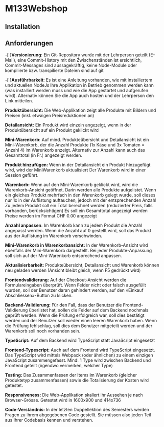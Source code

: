 # M133Webshop

## Installation

## Anforderungen
-[ ]**Versionierung:**
Ein Git-Repository wurde mit der Lehrperson geteilt
(E-Mail), eine Commit-History mit den
Zwischenständen ist ersichtlich, Commit-Messages sind aussagekräftig,
keine Node-Module oder kompilierte bzw. transpilierte Dateien sind auf git 

-[ ]**Ausführbarkeit:**
Es ist eine Anleitung vorhanden, wie mit installiertem und aktuellen NodeJs
Ihre Applikation in Betrieb genommen werden kann (was installiert werden
muss und wie die App gestartet und aufgerufen wird).
Alternativ können Sie die App auch hosten und der Lehrperson den Link
mitteilen. 

**Produktübersicht:**
Die Web-Applikation zeigt alle Produkte mit Bildern und Preisen (inkl.
etwaigen Preisreduktionen an) 

**Detailansicht:**
Ein Produkt wird einzeln angezeigt, wenn in der Produktübersicht auf ein
Produkt geklickt wird 

**Mini-Warenkorb:**
Auf mind. Produkteübersicht und Detailansicht ist ein Mini-Warenkorb, der die
Anzahl Produkte (1x Käse und 3x Tomaten = Anzahl 4) im Warenkorb
anzeigt. Alternativ zur Anzahl kann auch das Gesamttotal (in Fr.) angezeigt
werden. 

**Produkt hinzufügen:**
Wenn in der Detailansicht ein Produkt hinzugefügt wird, wird der MiniWarenkorb aktualisiert
Der Warenkorb wird in einer Session geführt. 

**Warenkorb:**
Wenn auf den Mini-Warenkorb geklickt wird, wird die Warenkorb-Ansicht
geöffnet.
Darin werden alle Produkte aufgelistet.
Wenn ein gleiches Produkt mehrfach in den Warenkorb gelegt wurde, soll
dieses nur 1x in der Auflistung auftauchen, jedoch mit der entsprechenden
Anzahl
Zu jedem Produkt soll ein Total berechnet werden (reduzierter Preis, falls 
vorhanden, berücksichtigen)
Es soll ein Gesamttotal angezeigt werden
Preise werden im Format CHF 0.00 angezeigt 

**Anzahl anpassen:**
Im Warenkorb kann zu jedem Produkt die Anzahl angepasst werden.
Wenn die Anzahl auf 0 gestellt wird, soll das Produkt aus der Auflistung im
Warenkorb verschwinden. 


**Mini-Warenkorb in Warenkorbansicht:**
In der Warenkorb-Ansicht wird ebenfalls der Mini-Warenkorb dargestellt. Bei
jeder Produkte-Anpassung soll sich auf der Mini-Warenkorb entsprechend
anpassen. 

**Aktualisierbarkeit:**
Produkteübersicht, Detailansicht und Warenkorb können neu geladen werden
(Ansicht bleibt gleich, wenn F5 gedrückt wird) 


**Frontendvalidierung:**
Auf der Checkout-Ansicht werden die Formulareingaben überprüft. Wenn
Felder nicht oder falsch ausgefüllt wurden, soll der Benutzer daran gehindert
werden, auf den «Einkauf Abschliessen»-Button zu klicken. 

**Backend-Validierung:**
Für den Fall, dass der Benutzer die Frontend-Validierung überlistet hat,
sollen die Felder auf dem Backend nochmals geprüft werden.
Wenn die Prüfung erfolgreich war, soll dies bestätigt werden und der
Benutzer soll wieder einen leeren Warenkorb haben.
Wenn die Prüfung fehlschlug, soll dies dem Benutzer mitgeteilt werden und
der Warenkorb soll noch vorhanden sein. 

**TypeScript:**
Auf dem Backend wird TypeScript statt JavaScript eingesetzt 

**Frontend-Typescript:**
Auch auf dem Frontend wird TypeScript eingesetzt.
Das TypeScript wird mittels Webpack (oder ähnlichen) zu einem einzigen
JavaScript zusammengefasst.
Mind. 1 Type wird zwischen Backend und Frontend geteilt (irgendwo
vermerken, welcher Type) 

**Testing:**
Das Zusammenfassen der Items im Warenkorb (gleicher Produktetyp
zusammenfassen) sowie die Totalisierung der Kosten wird getestet. 

**Responsiveness:**
Die Web-Applikation skaliert ihr Aussehen je nach Browser-Grösse. Getestet
wird in 1600x900 und 414x736 

**Code-Verständnis:**
In der letzten Doppellektion des Semesters werden Fragen zu Ihrem
abgegebenen Code gestellt. Sie müssen also jeden Teil aus Ihrer Codebasis
kennen und verstehen. 
